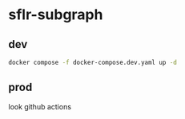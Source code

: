 # sflr-subgraph

## dev
```sh
docker compose -f docker-compose.dev.yaml up -d
```

## prod
look github actions
